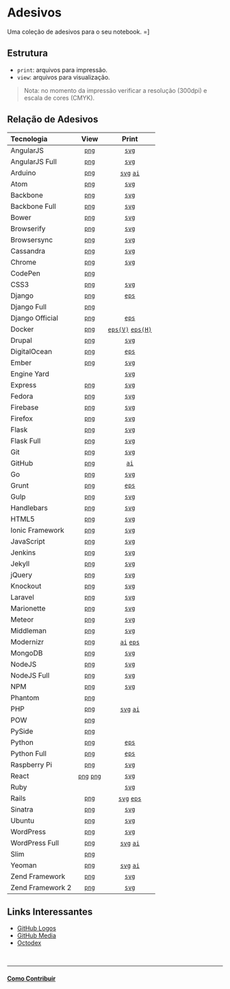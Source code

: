 # Adesivos

Uma coleção de adesivos para o seu notebook. =]

## Estrutura

* `print`: arquivos para impressão.
* `view`: arquivos para visualização.

> Nota: no momento da impressão verificar a resolução (300dpi) e escala de cores (CMYK).

## Relação de Adesivos

| Tecnologia        | View                             | Print                                                                         |
|:------------------|:--------------------------------:|:-----------------------------------------------------------------------------:|
| AngularJS         | [`png`](view/angularjs.png)      | [`svg`](print/angularjs.svg)                                                  |
| AngularJS Full    | [`png`](view/angularjs-full.png) | [`svg`](print/angularjs-full.svg)                                             |
| Arduino           | [`png`](view/arduino.png)        | [`svg`](print/arduino.svg) [`ai`](print/arduino.ai)                           |
| Atom              | [`png`](view/atom.png)           | [`svg`](print/atom.svg)                                                       |
| Backbone          | [`png`](view/backbone.png)       | [`svg`](print/backbone.svg)                                                   |
| Backbone Full     | [`png`](view/backbone-full.png)  | [`svg`](print/backbone-full.svg)                                              |
| Bower             | [`png`](view/bower.png)          | [`svg`](print/bower.svg)                                                      |
| Browserify        | [`png`](view/browserify.png)     | [`svg`](print/browserify.svg)                                                 |
| Browsersync       | [`png`](view/browsersync.png)    | [`svg`](print/browsersync.svg)                                                |
| Cassandra         | [`png`](view/cassandra.png)      | [`svg`](print/cassandra.svg)                                                  |
| Chrome            | [`png`](view/chrome.png)         | [`svg`](print/chrome.svg)                                                     |
| CodePen           | [`png`](view/codepen.png)        |                                                                               |
| CSS3              | [`png`](view/css3.png)           | [`svg`](print/CSS3.svg)                                                       |
| Django            | [`png`](view/django_symbol.png)  | [`eps`](print/django_symbol.eps)                                              |
| Django Full       | [`png`](view/django_full.png)    |                                                                               |
| Django Official   | [`png`](view/django_official.png)| [`eps`](print/django_official.eps)                                            |
| Docker            | [`png`](view/docker-vertical.png)| [`eps(V)`](print/docker-vertical.eps) [`eps(H)`](print/docker-horizontal.eps) |
| Drupal            | [`png`](view/drupal.png)         | [`svg`](print/drupal.svg)                                                     |
| DigitalOcean      | [`png`](view/digitalocean.png)   | [`eps`](print/digitalocean.eps)                                               |
| Ember             | [`png`](view/ember.png)          | [`svg`](print/ember.svg)                                                      |
| Engine Yard       |                                  | [`svg`](print/engine-yard.svg)                                                |
| Express           | [`png`](view/express.png)        | [`svg`](print/express.svg)                                                    |
| Fedora            | [`png`](view/fedora.png)         | [`svg`](print/fedora.svg)                                                     |
| Firebase          | [`png`](view/firebase.png)       | [`svg`](print/firebase.svg)                                                   |
| Firefox           | [`png`](view/firefox.png)        | [`svg`](print/firefox-logo.svg)                                               |
| Flask             | [`png`](view/flask.png)          | [`svg`](print/flask.svg)                                                      |
| Flask Full        | [`png`](view/flask-full.png)     | [`svg`](print/flask-full.svg)                                                 |
| Git               | [`png`](view/git.png)            | [`svg`](print/Git-logo.svg)                                                   |
| GitHub            | [`png`](view/github.png)         | [`ai`](print/github.ai)                                                       |
| Go                | [`png`](view/gopher.png)         | [`svg`](print/gopher.svg)                                                     |
| Grunt             | [`png`](view/grunt.png)          | [`eps`](print/grunt-logo.eps)                                                 |
| Gulp              | [`png`](view/gulp.png)           | [`svg`](print/gulp.svg)                                                       |
| Handlebars        | [`png`](view/handlebars.png)     | [`svg`](print/handlebars.svg)                                                 |
| HTML5             | [`png`](view/HTML5.png)          | [`svg`](print/HTML5_Logo.svg)                                                 |
| Ionic Framework   | [`png`](view/ionic.png)          | [`svg`](print/ionic.svg)                                                      |
| JavaScript        | [`png`](view/javascript.png)     | [`svg`](print/javascript.svg)                                                 |
| Jenkins           | [`png`](view/jenkins.png)        | [`svg`](print/jenkins.svg)                                                    |
| Jekyll            | [`png`](view/jekyll.png)         | [`svg`](print/jekyll.svg)                                                     |
| jQuery            | [`png`](view/jquery.png)         | [`svg`](print/jquery.svg)                                                     |
| Knockout          | [`png`](view/knockout.png)       | [`svg`](print/knockout.svg)                                                   |
| Laravel           | [`png`](view/laravel.png)        | [`svg`](print/laravel.svg)                                                    |
| Marionette        | [`png`](view/marionette.png)     | [`svg`](print/marionette.svg)                                                 |
| Meteor            | [`png`](view/meteor.png)         | [`svg`](print/meteor.svg)                                                     |
| Middleman         | [`png`](view/middleman.png)      | [`svg`](print/middleman.svg)                                                  |
| Modernizr         | [`png`](view/modernizr.png)      | [`ai`](print/Modernizr%2B2%2BLogo.ai) [`eps`](print/Modernizr%2B2%2BLogo.eps) |
| MongoDB           | [`png`](view/mongodb.png)        | [`svg`](print/mongodb.svg)                                                    |
| NodeJS            | [`png`](view/nodejs.png)         | [`svg`](print/nodejs.svg)                                                     |
| NodeJS Full       | [`png`](view/nodejsfull.png)     | [`svg`](print/nodejsfull.svg)                                                 |
| NPM               | [`png`](view/npm.png)            | [`svg`](print/npm.svg)                                                        |
| Phantom           | [`png`](view/phantomjs.png)      |                                                                               |
| PHP               | [`png`](view/php.png)            | [`svg`](print/php.svg) [`ai`](print/php-logo.ai)                              |
| POW               | [`png`](view/pow.png)            |                                                                               |
| PySide            | [`png`](view/pyside.png)         |                                                                               |
| Python            | [`png`](view/python_symbol.png)  | [`eps`](print/python_symbol.eps)                                              |
| Python Full       | [`png`](view/python_full.png)    | [`eps`](print/python_full.eps)                                                |
| Raspberry Pi      | [`png`](view/raspberry-pi.png)   | [`svg`](print/raspberry-pi.svg)                                               |
| React             | [`png`](view/react-backgroundBlack.png) [`png`](view/react-backgroundWhite.png) | [`svg`](print/react.svg)       |
| Ruby              |                                  | [`svg`](print/Ruby_logo.svg)                                                  |
| Rails             | [`png`](view/rails.png)          | [`svg`](print/rails.svg) [`eps`](print/rails.eps)                             |
| Sinatra           | [`png`](view/sinatra.png)        | [`svg`](print/sinatra.svg)                                                    |
| Ubuntu            | [`png`](view/ubuntu.png)         | [`svg`](print/ubuntu.svg)                                                     |
| WordPress         | [`png`](view/wordpress.png)      | [`svg`](print/wordpress.svg)                                                  |
| WordPress Full    | [`png`](view/wordpressfull.png)  | [`svg`](print/wordpressfull.svg) [`ai`](print/wordpress.ai)                   |
| Slim              | [`png`](view/slim.png)           |                                                                               |
| Yeoman            | [`png`](view/yeoman.png)         | [`svg`](print/yeoman.svg) [`ai`](print/yeoman.ai)                             | 
| Zend Framework    | [`png`](view/zend-framework.png) | [`svg`](print/zend-framework.svg)                                             |
| Zend Framework 2  | [`png`](view/zend-framework2.png) | [`svg`](print/zend-framework2.svg)                                           |

## Links Interessantes

* [GitHub Logos](https://github.com/logos)
* [GitHub Media](https://github.com/github/media)
* [Octodex](http://octodex.github.com/)


<br/>

---

#### [Como Contribuir](https://github.com/cerebrobr/cerebro/blob/master/README.md#como-contribuir)
